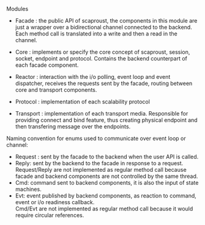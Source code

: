 Modules

- Facade : the public API of scaproust, the components in this module are just a wrapper over a bidirectional channel connected to the backend. Each method call is translated into a write and then a read in the channel.  

- Core : implements or specify the core concept of scaproust, session, socket, endpoint and protocol. Contains the backend counterpart of each facade component.

- Reactor : interaction with the i/o polling, event loop and event dispatcher, receives the requests sent by the facade, routing between core and transport components.

- Protocol : implementation of each scalability protocol

- Transport : implementation of each transport media. Responsible for providing connect and bind feature, thus creating physical endpoint and then transfering message over the endpoints.

Naming convention for enums used to communicate over event loop or channel:  

- Request : sent by the facade to the backend when the user API is called.
- Reply: sent by the backend to the facade in response to a request.  
Request/Reply are not implemented as regular method call because facade and backend components are not controlled by the same thread.  
- Cmd: command sent to backend components, it is also the input of state machines.
- Evt: event published by backend components, as reaction to command, event or i/o readiness callback.  
Cmd/Evt are not implemented as regular method call because it would require circular references.
